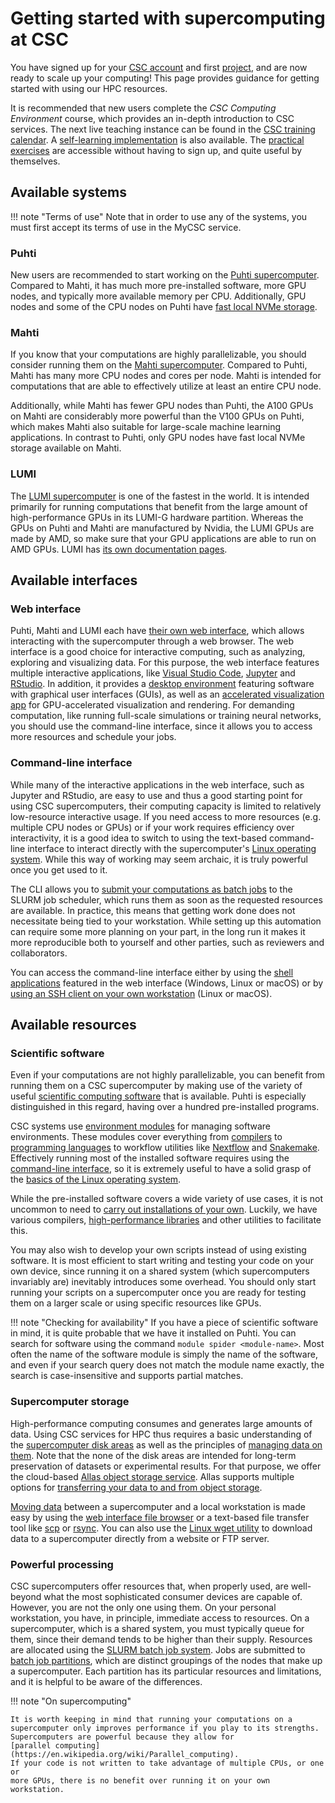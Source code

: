 # Getting started with supercomputing at CSC

You have signed up for your [CSC account](../../accounts/how-to-create-new-user-account.md)
and first [project](../../accounts/how-to-create-new-project.md), and are now ready to
scale up your computing! This page provides guidance for getting started with
using our HPC resources.

It is recommended that new users complete the *CSC Computing Environment* course,
which provides an in-depth introduction to CSC services. The next live teaching
instance can be found in the
[CSC training calendar](https://csc.fi/en/trainings/training-calendar/).
A [self-learning implementation](https://csc.fi/en/training-calendar/csc-computing-environment-self-learning/)
is also available. The
[practical exercises](https://csc-training.github.io/csc-env-eff/) are
accessible without having to sign up, and quite useful by themselves.

## Available systems

!!! note "Terms of use"
    Note that in order to use any of the systems, you must first accept its
    terms of use in the MyCSC service.

### Puhti

New users are recommended to start working on the
[Puhti supercomputer](../../computing/available-systems.md#puhti).
Compared to Mahti, it has much more pre-installed software, more GPU nodes, and
typically more available memory per CPU. Additionally, GPU nodes and some of the CPU nodes
on Puhti have [fast local NVMe storage](../../computing/disk.md#temporary-local-disk-areas).

### Mahti

If you know that your computations are highly parallelizable, you should
consider running them on the
[Mahti supercomputer](../../computing/available-systems.md#mahti).
Compared to Puhti, Mahti has many more CPU nodes and cores per node. Mahti is
intended for computations that are able to effectively utilize at least an
entire CPU node.

Additionally, while Mahti has fewer GPU nodes than Puhti, the A100 GPUs on Mahti
are considerably more powerful than the V100 GPUs on Puhti, which makes Mahti
also suitable for large-scale machine learning applications. In contrast to Puhti,
only GPU nodes have fast local NVMe storage available on Mahti.

### LUMI

The [LUMI supercomputer](../../computing/available-systems.md#lumi)
is one of the fastest in the world. It is intended primarily
for running computations that benefit from the large amount of high-performance
GPUs in its LUMI-G hardware partition. Whereas the GPUs on Puhti and Mahti are
manufactured by Nvidia, the LUMI GPUs are made by AMD, so make sure that your
GPU applications are able to run on AMD GPUs. LUMI has
[its own documentation pages](https://docs.lumi-supercomputer.eu/).

## Available interfaces

### Web interface

Puhti, Mahti and LUMI each have
[their own web interface](../../computing/webinterface/index.md), which allows
interacting with the supercomputer through a web browser. The web interface is a
good choice for interactive computing, such as analyzing, exploring
and visualizing data. For this purpose, the web interface features multiple
interactive applications, like
[Visual Studio Code](../../computing/webinterface/vscode.md),
[Jupyter](../../computing/webinterface/jupyter.md) and
[RStudio](../../computing/webinterface/rstudio.md). In addition, it provides a
[desktop environment](../../computing/webinterface/desktop.md) featuring
software with graphical user interfaces (GUIs), as well as an
[accelerated visualization app](../../computing/webinterface/accelerated-visualization.md)
for GPU-accelerated visualization and rendering. For demanding computation,
like running full-scale simulations or training neural networks, you should use
the command-line interface, since it allows you to access more resources and
schedule your jobs.

### Command-line interface

While many of the interactive applications in the web interface, such as
Jupyter and RStudio, are easy to use and thus a good starting point for using
CSC supercomputers, their computing capacity is limited to relatively
low-resource interactive usage. If you need access to more resources (e.g.
multiple CPU nodes or GPUs) or if your work requires efficiency over
interactivity, it is a good idea to switch to using the text-based command-line
interface to interact directly with the supercomputer's
[Linux operating system](./env-guide/index.md). While this way of working may
seem archaic, it is truly powerful once you get used to it.

The CLI allows you to 
[submit your computations as batch jobs](../../computing/running/getting-started.md)
to the SLURM job scheduler, which runs them as soon as the requested resources
are available. In practice, this means that getting work done does not
necessitate being tied to your workstation. While setting up this automation
can require some more planning on your part, in the long run it makes it more
reproducible both to yourself and other parties, such as reviewers and collaborators.

You can access the command-line interface either by
using the [shell applications](../../computing/webinterface/shell.md)
featured in the web interface (Windows, Linux or macOS) or by
[using an SSH client on your own workstation](../../computing/connecting.md)
(Linux or macOS).

## Available resources

### Scientific software

Even if your computations are not highly parallelizable, you can benefit from
running them on a CSC supercomputer by making use of the variety of useful
[scientific computing software](../../apps/index.md) that is available.
Puhti is especially distinguished in this regard, having over a hundred
pre-installed programs.

CSC systems use [environment modules](../../computing/modules.md) for
managing software environments. These modules cover everything from
[compilers](../../computing/installing.md#compiling) to
[programming languages](../../apps/by_discipline.md#mathematics-and-statistics)
to workflow utilities like
[Nextflow](../../apps/nextflow.md) and [Snakemake](../../apps/snakemake.md).
Effectively running most of the installed software requires using the
[command-line interface](#command-line-interface), so it is extremely useful to
have a solid grasp of the
[basics of the Linux operating system](./env-guide/index.md).

While the pre-installed software covers a wide variety of use cases, it is not
uncommon to need to
[carry out installations of your own](../../computing/installing.md).
Luckily, we have various
compilers,
[high-performance libraries](../../computing/hpc-libraries.md) and
other utilities to facilitate this.

You may also wish to develop your own scripts instead of using existing
software. It is most efficient to start writing and testing your code on your
own device, since running it on a shared system (which supercomputers
invariably are) inevitably introduces some overhead. You should only start
running your scripts on a supercomputer once you are ready for testing them on a
larger scale or using specific resources like GPUs.

!!! note "Checking for availability"
    If you have a piece of scientific software in mind, it is quite probable
    that we have it installed on Puhti. You can search for software using the
    command `module spider <module-name>`. Most often the name of the software
    module is simply the name of the software, and even if your search query
    does not match the module name exactly, the search is case-insensitive and
    supports partial matches.

### Supercomputer storage

High-performance computing consumes and generates large amounts of data.
Using CSC services for HPC thus requires a basic understanding of the
[supercomputer disk areas](../../computing/disk.md) as well as the principles
of [managing data on them](./clean-up-data.md). Note that the none of the
disk areas are intended for long-term preservation of datasets or experimental
results. For that purpose, we offer the cloud-based
[Allas object storage service](../../data/Allas/introduction.md). Allas supports
multiple options for
[transferring your data to and from object storage](../../data/Allas/accessing_allas.md).

[Moving data](../../data/moving/index.md) between a supercomputer and a local
workstation is made easy by using the
[web interface file browser](../../data/moving/web-interface.md) or a
text-based file transfer tool like [scp](../../data/moving/scp.md) or
[rsync](../../data/moving/rsync.md). You can also use the
[Linux wget utility](../../data/moving/wget.md) to download data to
a supercomputer directly from a website or FTP server.

### Powerful processing

CSC supercomputers offer resources that, when properly used, are well-beyond
what the most sophisticated consumer devices are capable of. However, you are
not the only one using them. On your personal workstation, you have, in
principle, immediate access to resources. On a supercomputer, which is a shared
system, you must typically queue for them, since their demand tends to be higher
than their supply. Resources are allocated using the
[SLURM batch job system](../../computing/running/getting-started.md).
Jobs are submitted to
[batch job partitions](../../computing/running/batch-job-partitions.md),
which are distinct groupings of the nodes that make up a supercomputer.
Each partition has its particular resources and limitations, and it is helpful
to be aware of the differences.

!!! note "On supercomputing"

    It is worth keeping in mind that running your computations on a
    supercomputer only improves performance if you play to its strengths.
    Supercomputers are powerful because they allow for
    [parallel computing](https://en.wikipedia.org/wiki/Parallel_computing).
    If your code is not written to take advantage of multiple CPUs, or one or
    more GPUs, there is no benefit over running it on your own workstation.

